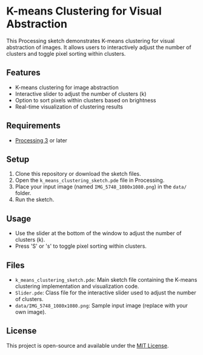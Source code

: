 # K-means Clustering for Visual Abstraction

This Processing sketch demonstrates K-means clustering for visual abstraction of images. It allows users to interactively adjust the number of clusters and toggle pixel sorting within clusters.

## Features

- K-means clustering for image abstraction
- Interactive slider to adjust the number of clusters (k)
- Option to sort pixels within clusters based on brightness
- Real-time visualization of clustering results

## Requirements

- [Processing 3](https://processing.org/download/) or later

## Setup

1. Clone this repository or download the sketch files.
2. Open the `k_means_clustering_sketch.pde` file in Processing.
3. Place your input image (named `IMG_5748_1080x1080.png`) in the `data/` folder.
4. Run the sketch.

## Usage

- Use the slider at the bottom of the window to adjust the number of clusters (k).
- Press 'S' or 's' to toggle pixel sorting within clusters.

## Files

- `k_means_clustering_sketch.pde`: Main sketch file containing the K-means clustering implementation and visualization code.
- `Slider.pde`: Class file for the interactive slider used to adjust the number of clusters.
- `data/IMG_5748_1080x1080.png`: Sample input image (replace with your own image).

## License

This project is open-source and available under the [MIT License](https://opensource.org/licenses/MIT).
